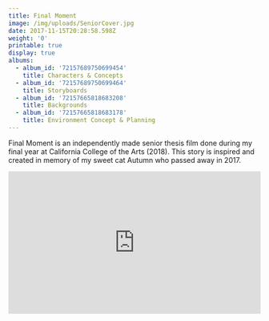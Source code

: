 ```yaml
---
title: Final Moment
image: /img/uploads/SeniorCover.jpg
date: 2017-11-15T20:28:58.598Z
weight: '0'
printable: true
display: true
albums:
  - album_id: '72157689750699454'
    title: Characters & Concepts
  - album_id: '72157689750699464'
    title: Storyboards
  - album_id: '72157665818683208'
    title: Backgrounds
  - album_id: '72157665818683178'
    title: Environment Concept & Planning
---
```

Final Moment is an independently made senior thesis film done during my final year at California College of the Arts (2018). This story is inspired and created in memory of my sweet cat Autumn who passed away in 2017. 

<div class="video-wrapper" style="position:relative;height:0;padding-bottom:56.25%"><iframe src="https://www.youtube.com/embed/videoseries?list=PLzPhAJdvWwBCqhR0uu6b8rx9vTKRyUYQq" width="640" height="360" frameborder="0" gesture="media" style="position:absolute;width:100%;height:100%;left:0" class="video" allowfullscreen></iframe></div>

